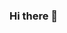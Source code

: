 ### Hi there 👋

<!--
**lcb11/lcb11** is a ✨ _special_ ✨ repository because its `README.md` (this file) appears on your GitHub profile.

Here are some ideas to get you started:

- 🌱 I’m currently learning Java
- 👯 I’m looking to collaborate on Apache Dubbo
- 💬 Ask me about ...
- 📫 How to reach me: ...
-->
